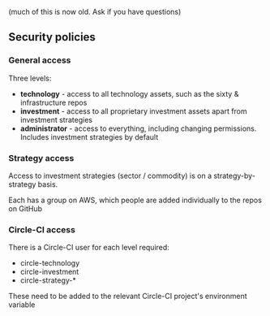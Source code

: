 (much of this is now old. Ask if you have questions)

## Security policies

### General access

Three levels:
- **technology** - access to all technology assets, such as the sixty & infrastructure repos
- **investment** - access to all proprietary investment assets apart from investment strategies
- **administrator** - access to everything, including changing permissions. Includes investment strategies by default


### Strategy access

Access to investment strategies (sector / commodity) is on a strategy-by-strategy basis.

Each has a group on AWS, which people are added individually to the repos on GitHub

### Circle-CI access

There is a Circle-CI user for each level required:
- circle-technology
- circle-investment
- circle-strategy-*

These need to be added to the relevant Circle-CI project's environment variable

